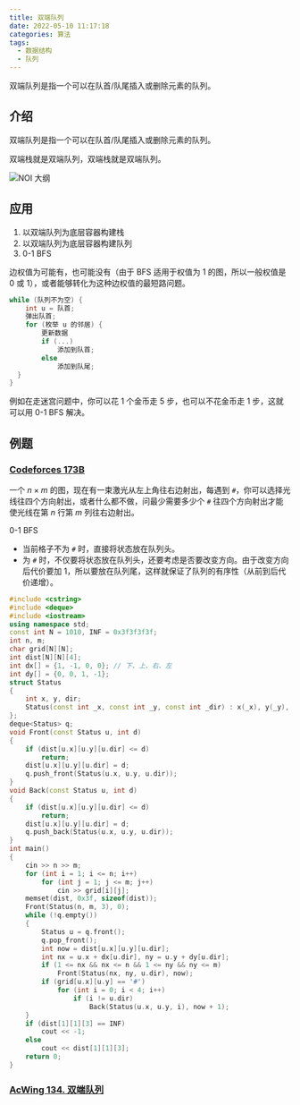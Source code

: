 ```yaml
---
title: 双端队列
date: 2022-05-10 11:17:18
categories: 算法
tags:
  - 数据结构
  - 队列
---
```


双端队列是指一个可以在队首/队尾插入或删除元素的队列。

<!-- more -->

## 介绍

双端队列是指一个可以在队首/队尾插入或删除元素的队列。

双端栈就是双端队列，双端栈就是双端队列。

![NOI 大纲](https://pekingopera.ddns.net:81/i/2022/05/09/6278c2c6b0153.png)

## 应用

1. 以双端队列为底层容器构建栈
2. 以双端队列为底层容器构建队列
3. 0-1 BFS

边权值为可能有，也可能没有（由于 BFS 适用于权值为 1 的图，所以一般权值是 0 或 1），或者能够转化为这种边权值的最短路问题。

```cpp
while (队列不为空) {
    int u = 队首;
    弹出队首;
    for (枚举 u 的邻居) {
        更新数据
        if (...)
            添加到队首;
        else
            添加到队尾;
  }
}
```

例如在走迷宫问题中，你可以花 1 个金币走 5 步，也可以不花金币走 1 步，这就可以用 0-1 BFS 解决。

## 例题

### [Codeforces 173B](http://codeforces.com/problemset/problem/173/B)

一个 $n \times m$ 的图，现在有一束激光从左上角往右边射出，每遇到 `#`，你可以选择光线往四个方向射出，或者什么都不做，问最少需要多少个 `#` 往四个方向射出才能使光线在第 $n$ 行第 $m$ 列往右边射出。

0-1 BFS

* 当前格子不为 `#` 时，直接将状态放在队列头。
* 为 `#` 时，不仅要将状态放在队列头，还要考虑是否要改变方向。由于改变方向后代价要加 1，所以要放在队列尾，这样就保证了队列的有序性（从前到后代价递增）。

```cpp
#include <cstring>
#include <deque>
#include <iostream>
using namespace std;
const int N = 1010, INF = 0x3f3f3f3f;
int n, m;
char grid[N][N];
int dist[N][N][4];
int dx[] = {1, -1, 0, 0}; // 下、上、右、左
int dy[] = {0, 0, 1, -1};
struct Status
{
    int x, y, dir;
    Status(const int _x, const int _y, const int _dir) : x(_x), y(_y), dir(_dir){};
};
deque<Status> q;
void Front(const Status u, int d)
{
    if (dist[u.x][u.y][u.dir] <= d)
        return;
    dist[u.x][u.y][u.dir] = d;
    q.push_front(Status(u.x, u.y, u.dir));
}
void Back(const Status u, int d)
{
    if (dist[u.x][u.y][u.dir] <= d)
        return;
    dist[u.x][u.y][u.dir] = d;
    q.push_back(Status(u.x, u.y, u.dir));
}
int main()
{
    cin >> n >> m;
    for (int i = 1; i <= n; i++)
        for (int j = 1; j <= m; j++)
            cin >> grid[i][j];
    memset(dist, 0x3f, sizeof(dist));
    Front(Status(n, m, 3), 0);
    while (!q.empty())
    {
        Status u = q.front();
        q.pop_front();
        int now = dist[u.x][u.y][u.dir];
        int nx = u.x + dx[u.dir], ny = u.y + dy[u.dir];
        if (1 <= nx && nx <= n && 1 <= ny && ny <= m)
            Front(Status(nx, ny, u.dir), now);
        if (grid[u.x][u.y] == '#')
            for (int i = 0; i < 4; i++)
                if (i != u.dir)
                    Back(Status(u.x, u.y, i), now + 1);
    }
    if (dist[1][1][3] == INF)
        cout << -1;
    else
        cout << dist[1][1][3];
    return 0;
}
```

### [AcWing 134. 双端队列](https://www.acwing.com/problem/content/description/136/)
